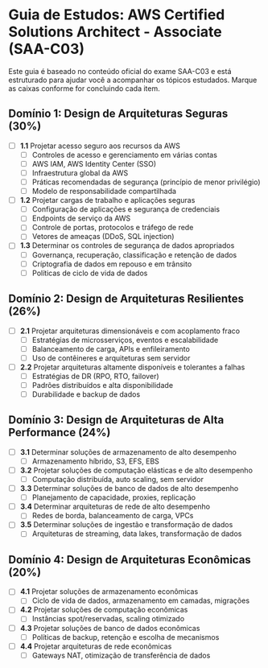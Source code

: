 # Guia de Estudos: AWS Certified Solutions Architect - Associate (SAA-C03)

Este guia é baseado no conteúdo oficial do exame SAA-C03 e está estruturado para ajudar você a acompanhar os tópicos estudados. Marque as caixas conforme for concluindo cada item.

## Domínio 1: Design de Arquiteturas Seguras (30%)
- [ ] **1.1** Projetar acesso seguro aos recursos da AWS
  - [ ] Controles de acesso e gerenciamento em várias contas
  - [ ] AWS IAM, AWS Identity Center (SSO)
  - [ ] Infraestrutura global da AWS
  - [ ] Práticas recomendadas de segurança (princípio de menor privilégio)
  - [ ] Modelo de responsabilidade compartilhada
- [ ] **1.2** Projetar cargas de trabalho e aplicações seguras
  - [ ] Configuração de aplicações e segurança de credenciais
  - [ ] Endpoints de serviço da AWS
  - [ ] Controle de portas, protocolos e tráfego de rede
  - [ ] Vetores de ameaças (DDoS, SQL injection)
- [ ] **1.3** Determinar os controles de segurança de dados apropriados
  - [ ] Governança, recuperação, classificação e retenção de dados
  - [ ] Criptografia de dados em repouso e em trânsito
  - [ ] Políticas de ciclo de vida de dados

## Domínio 2: Design de Arquiteturas Resilientes (26%)
- [ ] **2.1** Projetar arquiteturas dimensionáveis e com acoplamento fraco
  - [ ] Estratégias de microsserviços, eventos e escalabilidade
  - [ ] Balanceamento de carga, APIs e enfileiramento
  - [ ] Uso de contêineres e arquiteturas sem servidor
- [ ] **2.2** Projetar arquiteturas altamente disponíveis e tolerantes a falhas
  - [ ] Estratégias de DR (RPO, RTO, failover)
  - [ ] Padrões distribuídos e alta disponibilidade
  - [ ] Durabilidade e backup de dados

## Domínio 3: Design de Arquiteturas de Alta Performance (24%)
- [ ] **3.1** Determinar soluções de armazenamento de alto desempenho
  - [ ] Armazenamento híbrido, S3, EFS, EBS
- [ ] **3.2** Projetar soluções de computação elásticas e de alto desempenho
  - [ ] Computação distribuída, auto scaling, sem servidor
- [ ] **3.3** Determinar soluções de banco de dados de alto desempenho
  - [ ] Planejamento de capacidade, proxies, replicação
- [ ] **3.4** Determinar arquiteturas de rede de alto desempenho
  - [ ] Redes de borda, balanceamento de carga, VPCs
- [ ] **3.5** Determinar soluções de ingestão e transformação de dados
  - [ ] Arquiteturas de streaming, data lakes, transformação de dados

## Domínio 4: Design de Arquiteturas Econômicas (20%)
- [ ] **4.1** Projetar soluções de armazenamento econômicas
  - [ ] Ciclo de vida de dados, armazenamento em camadas, migrações
- [ ] **4.2** Projetar soluções de computação econômicas
  - [ ] Instâncias spot/reservadas, scaling otimizado
- [ ] **4.3** Projetar soluções de banco de dados econômicas
  - [ ] Políticas de backup, retenção e escolha de mecanismos
- [ ] **4.4** Projetar arquiteturas de rede econômicas
  - [ ] Gateways NAT, otimização de transferência de dados
